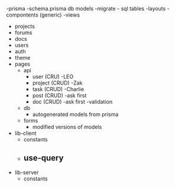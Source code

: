 -prisma
  -schema.prisma
    db models
  -migrate 
    - sql tables
-layouts
-compontents (generic)
-views
  - projects
  - forums
  - docs
  - users
  - auth
- theme
- pages
  - api
    - user (CRU)      -LEO
    - project (CRUD)  -Zak
    - task (CRUD)     -Charlie
    - post (CRUD)     -ask first
    - doc (CRUD)      -ask first
-validation
  - db
    - autogenerated models from prisma
  - forms
    - modified versions of models
- lib-client
  - constants
  - use-query
    - 
- lib-server
  - constants
